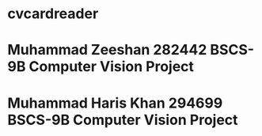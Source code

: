 # cvcardreader

# Muhammad Zeeshan 282442 BSCS-9B Computer Vision Project

# Muhammad Haris Khan 294699 BSCS-9B Computer Vision Project
